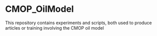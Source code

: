 # CMOP_OilModel
This repository contains experiments and scripts, both used to produce 
articles or training involving the CMOP oil model
